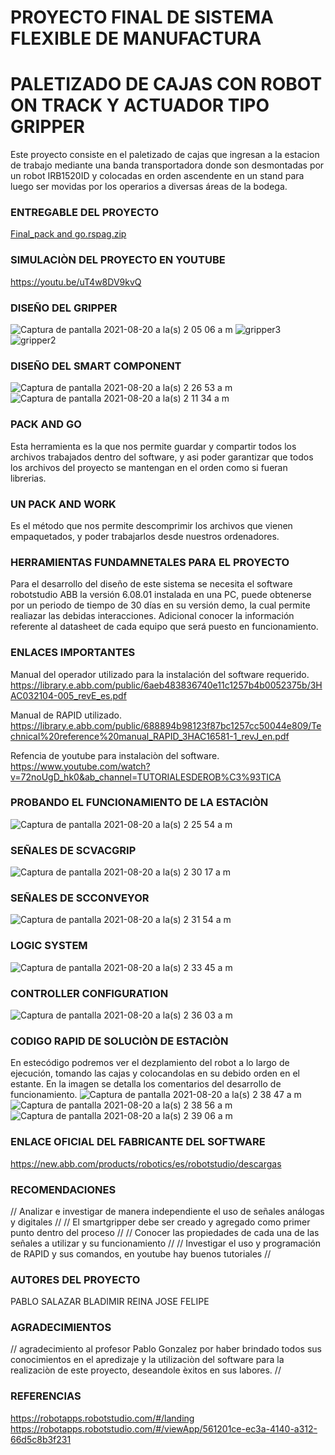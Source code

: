 # PROYECTO FINAL DE SISTEMA FLEXIBLE DE MANUFACTURA 
# PALETIZADO DE CAJAS CON ROBOT ON TRACK Y ACTUADOR TIPO GRIPPER
Este proyecto consiste en el paletizado de cajas que ingresan a la estacion de trabajo mediante una banda transportadora donde son desmontadas por un robot IRB1520ID y colocadas en orden ascendente en un stand para luego ser movidas por los operarios a diversas áreas de la bodega.
### ENTREGABLE DEL PROYECTO
[Final_pack and go.rspag.zip](https://github.com/ivanov16/SFM-Ulatina/files/7019883/Final_pack.and.go.rspag.zip)

### SIMULACIÒN DEL PROYECTO EN YOUTUBE 
https://youtu.be/uT4w8DV9kvQ

### DISEÑO DEL GRIPPER 
![Captura de pantalla 2021-08-20 a la(s) 2 05 06 a  m](https://user-images.githubusercontent.com/66663806/130194024-3b3eb49d-10ac-436c-8ca4-3d82200e09fd.png)
![gripper3](https://user-images.githubusercontent.com/66663806/130194039-dfdcc409-eb91-430e-92a1-181df60f9a77.png)
![gripper2](https://user-images.githubusercontent.com/66663806/130194047-e41a3fe7-4529-4ea3-a0b7-d4c105e775e4.png)

### DISEÑO DEL SMART COMPONENT 
![Captura de pantalla 2021-08-20 a la(s) 2 26 53 a  m](https://user-images.githubusercontent.com/66663806/130196584-a2b13eba-3b5c-40d6-9bdf-1bc9c4df92cc.png)
![Captura de pantalla 2021-08-20 a la(s) 2 11 34 a  m](https://user-images.githubusercontent.com/66663806/130194665-2ca61423-03ff-4602-868e-79cc6b03dbca.png)

### PACK AND GO 
Esta herramienta es la que nos permite guardar y compartir todos los archivos trabajados dentro del software, y asi poder garantizar que todos los archivos del proyecto se mantengan en el orden como si fueran librerias.  

### UN PACK AND WORK 
Es el método que nos permite descomprimir los archivos que vienen empaquetados, y poder trabajarlos desde nuestros ordenadores.

### HERRAMIENTAS FUNDAMNETALES PARA EL PROYECTO
Para el desarrollo del diseño de este sistema se necesita el software robotstudio ABB la versión 6.08.01 instalada en una PC, puede obtenerse por un periodo de tiempo de 30 días en su versión demo, la cual permite realiazar las debidas interacciones. Adicional conocer la información referente al datasheet de cada equipo que será puesto en funcionamiento. 

### ENLACES IMPORTANTES 
Manual del operador utilizado para la instalación del software requerido.
https://library.e.abb.com/public/6aeb483836740e11c1257b4b0052375b/3HAC032104-005_revE_es.pdf

Manual de RAPID utilizado.
https://library.e.abb.com/public/688894b98123f87bc1257cc50044e809/Technical%20reference%20manual_RAPID_3HAC16581-1_revJ_en.pdf

Refencia de youtube para instalaciòn del software.
https://www.youtube.com/watch?v=72noUgD_hk0&ab_channel=TUTORIALESDEROB%C3%93TICA

### PROBANDO EL FUNCIONAMIENTO DE LA ESTACIÒN
![Captura de pantalla 2021-08-20 a la(s) 2 25 54 a  m](https://user-images.githubusercontent.com/66663806/130196447-b6eed2b5-8bc9-4db9-b01d-141565793852.png)

### SEÑALES DE SCVACGRIP
![Captura de pantalla 2021-08-20 a la(s) 2 30 17 a  m](https://user-images.githubusercontent.com/66663806/130196922-5b72a6e5-8e0f-43ec-a9ad-61ffa6e012b7.png)

### SEÑALES DE SCCONVEYOR
![Captura de pantalla 2021-08-20 a la(s) 2 31 54 a  m](https://user-images.githubusercontent.com/66663806/130197107-65c88886-574c-442e-a6fd-e38f704a497c.png)

### LOGIC SYSTEM 
![Captura de pantalla 2021-08-20 a la(s) 2 33 45 a  m](https://user-images.githubusercontent.com/66663806/130197331-ee1bbac8-c1d1-4925-a94e-22dce227fcdc.png)

### CONTROLLER CONFIGURATION 
![Captura de pantalla 2021-08-20 a la(s) 2 36 03 a  m](https://user-images.githubusercontent.com/66663806/130197659-3cca592a-a96f-4214-bdc5-a2255478747d.png)

### CODIGO RAPID DE SOLUCIÒN DE ESTACIÒN 
En estecódigo podremos ver el dezplamiento del robot a lo largo de ejecución, tomando las cajas y colocandolas en su debido orden en el estante. En la imagen se detalla los comentarios del desarrollo de funcionamiento.
![Captura de pantalla 2021-08-20 a la(s) 2 38 47 a  m](https://user-images.githubusercontent.com/66663806/130198288-f614d392-6b6d-4036-980f-0eaf319b4138.png)
![Captura de pantalla 2021-08-20 a la(s) 2 38 56 a  m](https://user-images.githubusercontent.com/66663806/130198302-39474b7b-376e-431c-99e9-4576a0107369.png)
![Captura de pantalla 2021-08-20 a la(s) 2 39 06 a  m](https://user-images.githubusercontent.com/66663806/130198319-d392eef3-ecd3-4486-af02-a812eb52acf5.png)

### ENLACE OFICIAL DEL FABRICANTE DEL SOFTWARE
https://new.abb.com/products/robotics/es/robotstudio/descargas

### RECOMENDACIONES
// Analizar e investigar de manera independiente el uso de señales análogas y digitales //
// El smartgripper debe ser creado y agregado como primer punto dentro del proceso //
// Conocer las propiedades de cada una de las señales a utilizar y su funcionamiento //
// Investigar el uso y programación de RAPID y sus comandos, en youtube hay buenos tutoriales //

### AUTORES DEL PROYECTO
PABLO SALAZAR 
BLADIMIR REINA
JOSE FELIPE 

### AGRADECIMIENTOS 
// agradecimiento al profesor Pablo Gonzalez por haber brindado todos sus conocimientos en el apredizaje y la utilizaciòn del software para la realizaciòn de este proyecto, deseandole èxitos en sus labores. //

### REFERENCIAS
https://robotapps.robotstudio.com/#/landing
https://robotapps.robotstudio.com/#/viewApp/561201ce-ec3a-4140-a312-66d5c8b3f231
